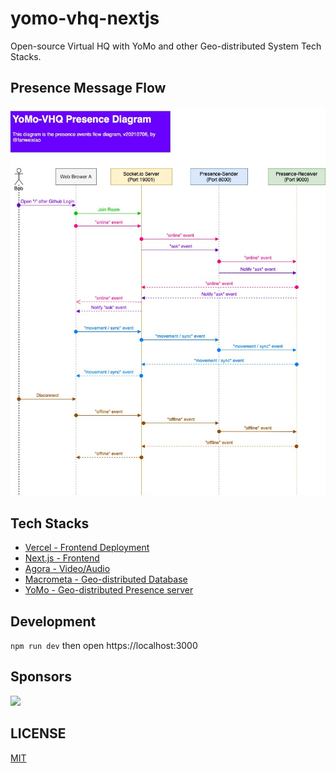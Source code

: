 # yomo-vhq-nextjs

Open-source Virtual HQ with YoMo and other Geo-distributed System Tech Stacks.

## Presence Message Flow

![](vhq-presence.jpg)

## Tech Stacks

- [Vercel - Frontend Deployment](https://vercel.com)
- [Next.js - Frontend](https://nextjs.org)
- [Agora - Video/Audio](https://agora.io)
- [Macrometa - Geo-distributed Database](https://macrometa.dev/)
- [YoMo - Geo-distributed Presence server](https://github.com/yomorun/yomo)

## Development

`npm run dev` then open https://localhost:3000

## Sponsors

[<img src="https://postimg.aliavv.com/mbp2021/1wzcr.png" width="300px">](https://www.agora.io/cn/?utm_source=opensource&utm_medium=refferal&utm_campaign=clubhouseB)

## LICENSE 
[MIT](LICENSE)